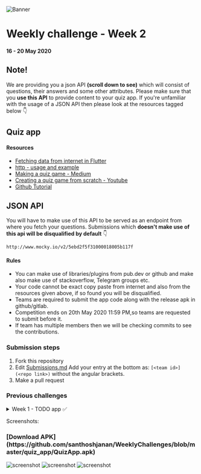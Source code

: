 ![Banner](https://github.com/FlutterKerala/WeeklyChallenges/blob/master/weeklybanner.png?raw=true)
# Weekly challenge - Week 2
#### 16 - 20 May 2020

## Note!
We are providing you a json API **(scroll down to see)** which will consist of questions, their answers and some other attributes. Please make sure that you **use this API** to provide content to your quiz app. If you're unfamiliar with the usage of a JSON API then please look at the resources tagged below 👇

## Quiz app
#### Resources
 * [Fetching data from internet in Flutter](https://flutter.dev/docs/cookbook/networking/fetch-data) 
 * [http - usage and example](https://flutter.dev/docs/cookbook/networking/send-data)
 * [Making a quiz game - Medium](https://medium.com/flutter-community/flutter-how-to-build-a-quiz-game-596d0f369575)
 * [Creating a quiz game from scratch - Youtube](https://youtu.be/02sRV-eGGo0)
 * [Github Tutorial](https://www.google.com/amp/s/www.freecodecamp.org/news/learn-the-basics-of-git-in-under-10-minutes-da548267cc91/amp/)

## JSON API
You will have to make use of this API to be served as an endpoint from where you fetch your questions. Submissions which **doesn't make use of this api will be disqualified by default** 👇

    http://www.mocky.io/v2/5ebd2f5f31000018005b117f

#### Rules
  * You can make use of libraries/plugins from pub.dev or github and make also make use of stackoverflow, Telegram groups etc.
  * Your code cannot be exact copy paste from internet and also from the resources given above, if so found you will be disqualified.
  * Teams are required to submit the app code along with the release apk in github/gitlab.
  * Competition ends on 20th May 2020 11:59 PM,so teams are requested to submit before it.
  * If team has multiple members then we will be checking commits to see the contributions.

### Submission steps
  1. Fork this repository
  2. Edit [Submissions.md](https://github.com/FlutterKerala/WeeklyChallenges/edit/master/Submissions.md)
  Add your entry at the bottom as: `[<team id>](<repo link>)` without the angular brackets.
  3. Make a pull request
   
### Previous challenges
<details>
<summary>Week 1 - TODO app ✅</summary>

#### 4 - 9 May 2020

## TODO List
#### Resources
 * [Making a Todo App with Flutter](https://medium.com/the-web-tub/making-a-todo-app-with-flutter-5c63dab88190)
 * [Todo List Flutter Tutorial](https://github.com/dwyl/flutter-todo-list-tutorial)
 * [To-do List in Flutter with SQLite as local database](https://medium.com/@abeythilakeudara3/to-do-list-in-flutter-with-sqlite-as-local-database-8b26ba2b060e)
 * [How to do CRUD with Firebase RTDB](https://medium.com/@tattwei46/flutter-how-to-do-crud-with-firebase-rtdb-ce61e3ce53a) 
 * [Github Tutorial](https://www.google.com/amp/s/www.freecodecamp.org/news/learn-the-basics-of-git-in-under-10-minutes-da548267cc91/amp/)
</details>

Screenshots:
<h3>[Download APK](https://github.com/santhoshjanan/WeeklyChallenges/blob/master/quiz_app/QuizApp.apk)</h3>

![screenshot](https://github.com/santhoshjanan/100daysOfCode/blob/master/screenshots/quiz1.jpg)
![screenshot](https://github.com/santhoshjanan/100daysOfCode/blob/master/screenshots/quiz2.jpg)
![screenshot](https://github.com/santhoshjanan/100daysOfCode/blob/master/screenshots/quiz3.jpg)
